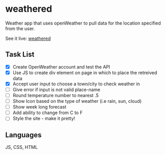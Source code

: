 weathered
=========
Weather app that uses openWeather to pull data for the location specified from the user.

See it live:
[weathered](https://thenuggitman.github.io/weathered/)


Task List
---------
- [X] Create OpenWeather account and test the API
- [X] Use JS to create div element on page in which to place the retreived data
- [X] Accept user input to choose a town/city to check weather in
- [ ] Give error if input is not valid place-name
- [ ] Round temperature number to nearest .5
- [ ] Show Icon based on the type of weather (i.e rain, sun, cloud) 
- [ ] Show week long forecast
- [ ] Add ability to change from C to F
- [ ] Style the site - make it pretty!

Languages
---------
JS, CSS, HTML

